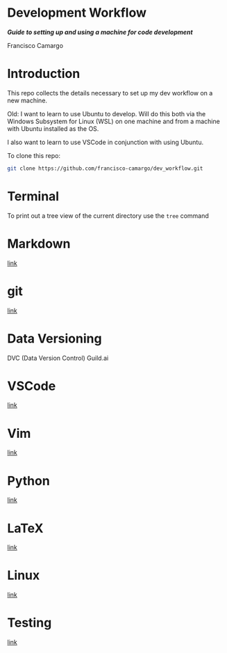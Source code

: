 Development Workflow
====================

***Guide to setting up and using a machine for code development***

Francisco Camargo

# Introduction

This repo collects the details necessary to set up my dev workflow on a new machine.

Old: I want to learn to use Ubuntu to develop. Will do this both via the Windows Subsystem for Linux (WSL)  on one machine and from a machine with Ubuntu installed as the OS.

I also want to learn to use VSCode in conjunction with using Ubuntu.

To clone this repo:

```bash
git clone https://github.com/francisco-camargo/dev_workflow.git
```

# Terminal
To print out a tree view of the current directory use the `tree` command

# Markdown
[link](src/markdown/README.md)

# git
[link](src/git/README.md)

# Data Versioning

DVC (Data Version Control)
Guild.ai

# VSCode
[link](src/vscode/README.md)

# Vim
[link](src/vim/README.md)

# Python
[link](src/python/README.md)

# LaTeX
[link](src/latex/README.md)

# Linux
[link](src/linux/README.md)

# Testing
[link](src/testing/README.md)
